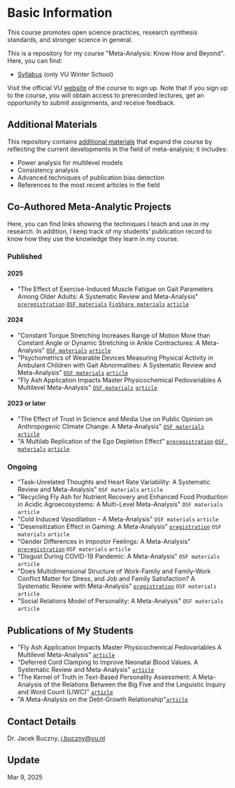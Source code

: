 # Basic Information

This course promotes open science practices, research synthesis standards, and stronger science in general.

This is a repository for my course "Meta-Analysis: Know How and Beyond". Here, you can find:
- [Syllabus](https://github.com/jbuczny/meta-analysis_know_how_and_beyond/blob/main/syllabus.md) (only VU Winter School)

Visit the official VU [website](https://vu.nl/en/education/professionals/courses-programmes/meta-analysis-know-how-and-beyond) of the course to sign up. Note that if you sign up to the course, you will obtain access to prerecorded lectures, get an opportunity to submit assignments, and receive feedback.

## Additional Materials

This repository contains [additional materials](https://github.com/jbuczny/meta-analysis_know_how_and_beyond/blob/main/additional_materials.md) that expand the course by reflecting the current developments in the field of meta-analysis; it includes:
- Power analysis for multilevel models
- Consistency analysis
- Advanced techniques of publication bias detection
- References to the most recent articles in the field

## Co-Authored Meta-Analytic Projects

Here, you can find links showing the techniques I teach and use in my research. In addition, I keep track of my students' publication record to know how they use the knowledge they learn in my course.

### Published

#### 2025

- "The Effect of Exercise-Induced Muscle Fatigue on Gait Parameters Among Older Adults: A Systematic Review and Meta-Analysis" [`preregistration`](https://www.crd.york.ac.uk/prospero/display_record.php?RecordID=357662) [`OSF materials`](https://osf.io/7msxu/) [`FigShare materials`](https://doi.org/10.21943/auas.25651671) [`article`](https://doi.org/10.1186/s11556-025-00370-1)  

#### 2024

- "Constant Torque Stretching Increases Range of Motion More than Constant Angle or Dynamic Stretching in Ankle Contractures: A Meta-Analysis" [`OSF materials`](https://osf.io/xcf58/) [`article`](https://doi.org/10.1016/j.apmr.2024.12.004)
- "Psychometrics of Wearable Devices Measuring Physical Activity in Ambulant Children with Gait Abnormalities: A Systematic Review and Meta-Analysis" [`OSF materials`](https://osf.io/kgse9/) [`article`](https://www.sciencedirect.com/science/article/pii/S2590109524000971)
- "Fly Ash Application Impacts Master Physicochemical Pedovariables A Multilevel Meta-Analysis" [`OSF materials`](https://osf.io/fqgez/) [`article`](https://www.sciencedirect.com/science/article/pii/S0301479724020528)

#### 2023 or later

- "The Effect of Trust in Science and Media Use on Public Opinion on Anthropogenic Climate Change: A Meta-Analysis" [`OSF materials`](https://osf.io/w3syv/) [`article`](https://www.tandfonline.com/doi/full/10.1080/17524032.2023.2280749)
- "A Multilab Replication of the Ego Depletion Effect" [`preregistration`](https://osf.io/4mcnf) [`OSF materials`](https://osf.io/3txav/) [`article`](https://journals.sagepub.com/doi/full/10.1177/1948550619887702)

### Ongoing
- "Task-Unrelated Thoughts and Heart Rate Variability: A Systematic Review and Meta-Analysis" `OSF materials` `article`
- "Recycling Fly Ash for Nutrient Recovery and Enhanced Food Production in Acidic Agroecosystems: A Multi-Level Meta-Analysis" `OSF materials` `article`
- "Cold Induced Vasodilation – A Meta-Analysis" `OSF materials` `article`
- "Desensitization Effect in Gaming: A Meta-Analysis" [`pregistration`](https://www.crd.york.ac.uk/prospero/display_record.php?RecordID=547253) `OSF materials` `article`
- "Gender Differences in Impostor Feelings: A Meta-Analysis" [`preregistration`](https://www.crd.york.ac.uk/prospero/display_record.php?RecordID=423443) `OSF materials` `article`
- "Disgust During COVID-19 Pandemic: A Meta-Analysis" `OSF materials` `article`
- "Does Multidimensional Structure of Work-Family and Family-Work Conflict Matter for Stress, and Job and Family Satisfaction? A Systematic Review with Meta-Analysis" [`pregistration`](https://www.crd.york.ac.uk/prospero/display_record.php?RecordID=337199) `OSF materials` `article`
- "Social Relations Model of Personality: A Meta-Analysis" `OSF materials` `article`

## Publications of My Students
- "Fly Ash Application Impacts Master Physicochemical Pedovariables A Multilevel Meta-Analysis" [`article`](https://www.sciencedirect.com/science/article/pii/S0301479724020528)
- "Deferred Cord Clamping to Improve Neonatal Blood Values. A Systematic Review and Meta-Analysis" [`article`](https://www.sciencedirect.com/science/article/pii/S0020748924000300)
- "The Kernel of Truth in Text-Based Personality Assessment: A Meta-Analysis of the Relations Between the Big Five and the Linguistic Inquiry and Word Count (LIWC)" [`article`](https://doi.org/10.1037/bul0000381)
- "A Meta-Analysis on the Debt-Growth Relationship"[`article`](https://mpra.ub.uni-muenchen.de/114409/1/MPRA_paper_114409.pdf)

## Contact Details
Dr. Jacek Buczny, j.buczny@vu.nl

## Update
Mar 9, 2025
